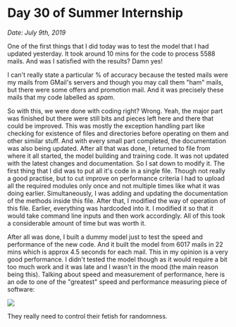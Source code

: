 # Day 30 of Summer Internship

*Date: July 9th, 2019*

One of the first things that I did today was to test the model that I had updated yesterday. It took around 10 mins for the code to process 5588 mails. And was I satisfied with the results? Damn yes!

I can't really state a particular % of accuracy because the tested mails were my mails from GMail's servers and though you may call them "ham" mails, but there were some offers and promotion mail. And it was precisely these mails that my code labelled as *spam*.

So with this, we were done with coding right? Wrong. Yeah, the major part was finished but there were still bits and pieces left here and there that could be improved. This was mostly the exception handling part like checking for existence of files and directories before operating on them and other similar stuff. And with every small part completed, the documentation was also being updated. After all that was done, I returned to file from where it all started, the model building and training code. It was not updated with the latest changes and documentation. So I sat down to modify it. The first thing that I did was to put all it's code in a single file. Though not really a good practise, but to cut improve on performance criteria I had to upload all the required modules only once and not multiple times like what it was doing earlier. Simultaneously, I was adding and updating the documentation of the methods inside this file. After that, I modified the way of operation of this file. Earlier, everything was hardcoded into it. I modified it so that it would take command line inputs and then work accordingly. All of this took a considerable amount of time but was worth it.

After all was done, I built a dummy model just to test the speed and performance of the new code. And it built the model from 6017 mails in 22 mins which is approx 4.5 seconds for each mail. This in my opinion is a very good performance. I didn't tested the model though as it would require a bit too much work and it was late and I wasn't in the mood (the main reason being this). Talking about speed and measurement of performance, here is an ode to one of the "greatest" speed and performance measuring piece of software:

![](https://imgs.xkcd.com/comics/estimation.png)

They really need to control their fetish for randomness.
